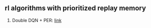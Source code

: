 ## rl algorithms with prioritized replay memory

1. Double DQN + PER: [link](https://arxiv.org/abs/1511.05952)

